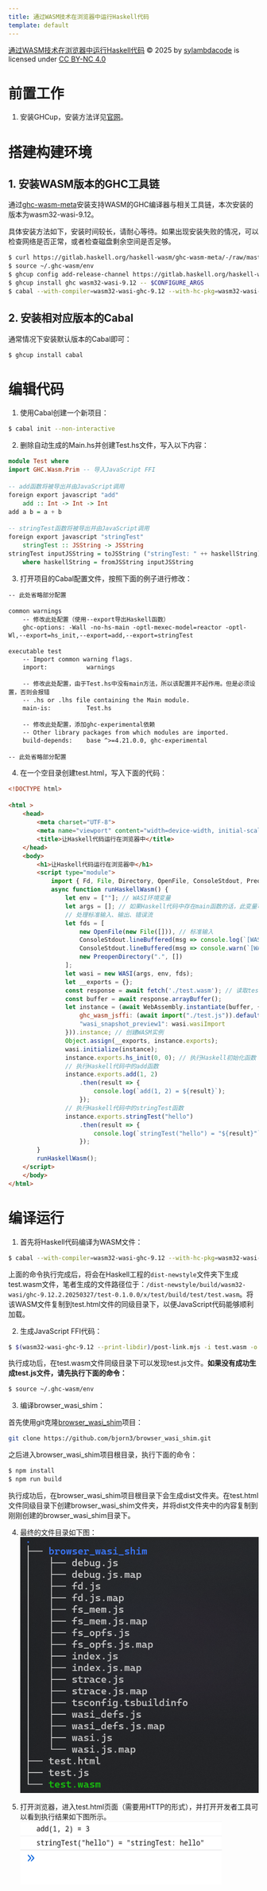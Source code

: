 ```yaml
---
title: 通过WASM技术在浏览器中运行Haskell代码
template: default
---
```


<a href="https://sylambdacode.github.io/2025/07/21/HaskellInBowserByWasm.md">通过WASM技术在浏览器中运行Haskell代码</a> © 2025 by <a href="https://sylambdacode.github.io/">sylambdacode</a> is licensed under <a href="https://creativecommons.org/licenses/by-nc/4.0/">CC BY-NC 4.0</a><img src="https://mirrors.creativecommons.org/presskit/icons/cc.svg" alt="" style="max-width: 1em;max-height:1em;margin-left: .2em;"><img src="https://mirrors.creativecommons.org/presskit/icons/by.svg" alt="" style="max-width: 1em;max-height:1em;margin-left: .2em;"><img src="https://mirrors.creativecommons.org/presskit/icons/nc.svg" alt="" style="max-width: 1em;max-height:1em;margin-left: .2em;">

# 前置工作
1. 安装GHCup，安装方法详见[官网](https://www.haskell.org/ghcup/)。

# 搭建构建环境
## 1. 安装WASM版本的GHC工具链
通过[ghc-wasm-meta](https://gitlab.haskell.org/haskell-wasm/ghc-wasm-meta)安装支持WASM的GHC编译器与相关工具链，本次安装的版本为wasm32-wasi-9.12。

具体安装方法如下，安装时间较长，请耐心等待。如果出现安装失败的情况，可以检查网络是否正常，或者检查磁盘剩余空间是否足够。
```sh
$ curl https://gitlab.haskell.org/haskell-wasm/ghc-wasm-meta/-/raw/master/bootstrap.sh | SKIP_GHC=1 sh
$ source ~/.ghc-wasm/env
$ ghcup config add-release-channel https://gitlab.haskell.org/haskell-wasm/ghc-wasm-meta/-/raw/master/ghcup-wasm-0.0.9.yaml
$ ghcup install ghc wasm32-wasi-9.12 -- $CONFIGURE_ARGS
$ cabal --with-compiler=wasm32-wasi-ghc-9.12 --with-hc-pkg=wasm32-wasi-ghc-pkg-9.12 --with-hsc2hs=wasm32-wasi-hsc2hs-9.12 --with-haddock=wasm32-wasi-haddock-9.12 build
```
## 2. 安装相对应版本的Cabal
通常情况下安装默认版本的Cabal即可：
```sh
$ ghcup install cabal
```

# 编辑代码
1. 使用Cabal创建一个新项目：
```sh
$ cabal init --non-interactive
```
2. 删除自动生成的Main.hs并创建Test.hs文件，写入以下内容：
```haskell
module Test where
import GHC.Wasm.Prim -- 导入JavaScript FFI

-- add函数将被导出并由JavaScript调用
foreign export javascript "add"
    add :: Int -> Int -> Int
add a b = a + b

-- stringTest函数将被导出并由JavaScript调用
foreign export javascript "stringTest"
    stringTest :: JSString -> JSString
stringTest inputJSString = toJSString ("stringTest: " ++ haskellString)
    where haskellString = fromJSString inputJSString
```
3. 打开项目的Cabal配置文件，按照下面的例子进行修改：
```cabal
-- 此处省略部分配置

common warnings
    -- 修改此处配置（使用--export导出Haskell函数）
    ghc-options: -Wall -no-hs-main -optl-mexec-model=reactor -optl-Wl,--export=hs_init,--export=add,--export=stringTest

executable test
    -- Import common warning flags.
    import:           warnings

    -- 修改此处配置，由于Test.hs中没有main方法，所以该配置并不起作用。但是必须设置，否则会报错
    -- .hs or .lhs file containing the Main module.
    main-is:          Test.hs

    -- 修改此处配置，添加ghc-experimental依赖
    -- Other library packages from which modules are imported.
    build-depends:    base ^>=4.21.0.0, ghc-experimental

-- 此处省略部分配置
```
4. 在一个空目录创建test.html，写入下面的代码：
```html
<!DOCTYPE html>

<html >
    <head>
        <meta charset="UTF-8">
        <meta name="viewport" content="width=device-width, initial-scale=1.0">
        <title>让Haskell代码运行在浏览器中</title>
    </head>
    <body>
        <h1>让Haskell代码运行在浏览器中</h1>
        <script type="module">
            import { Fd, File, Directory, OpenFile, ConsoleStdout, PreopenDirectory, WASI, strace } from "./browser_wasi_shim/index.js";
            async function runHaskellWasm() {
                let env = [""]; // WASI环境变量
                let args = []; // 如果Haskell代码中存在main函数的话，此变量可以作为命令行参数传入Haskell
                // 处理标准输入、输出、错误流
                let fds = [
                    new OpenFile(new File([])), // 标准输入
                    ConsoleStdout.lineBuffered(msg => console.log(`[WASI stdout] ${msg}`)), // 标准输出流（重定向至控制台）
                    ConsoleStdout.lineBuffered(msg => console.warn(`[WASI stderr] ${msg}`)), // 标准错误流（重定向至控制台）
                    new PreopenDirectory(".", [])
                ];
                let wasi = new WASI(args, env, fds);
                let __exports = {};
                const response = await fetch('./test.wasm'); // 读取test.wasm文件
                const buffer = await response.arrayBuffer();
                let instance = (await WebAssembly.instantiate(buffer, {
                    ghc_wasm_jsffi: (await import("./test.js")).default(__exports),
                    "wasi_snapshot_preview1": wasi.wasiImport
                })).instance; // 创建WASM实例
                Object.assign(__exports, instance.exports);
                wasi.initialize(instance);
                instance.exports.hs_init(0, 0); // 执行Haskell初始化函数
                // 执行Haskell代码中的add函数
                instance.exports.add(1, 2)
                    .then(result => {
                        console.log(`add(1, 2) = ${result}`);
                    });
                // 执行Haskell代码中的stringTest函数
                instance.exports.stringTest("hello")
                    .then(result => {
                        console.log(`stringTest("hello") = "${result}"`);
                    });
        }
        runHaskellWasm();
    </script>
    </body>
</html>
```
# 编译运行
1. 首先将Haskell代码编译为WASM文件：
```sh
$ cabal --with-compiler=wasm32-wasi-ghc-9.12 --with-hc-pkg=wasm32-wasi-ghc-pkg-9.12 --with-hsc2hs=wasm32-wasi-hsc2hs-9.12 --with-haddock=wasm32-wasi-haddock-9.12 build
```
上面的命令执行完成后，将会在Haskell工程的`dist-newstyle`文件夹下生成test.wasm文件，笔者生成的文件路径位于：`/dist-newstyle/build/wasm32-wasi/ghc-9.12.2.20250327/test-0.1.0.0/x/test/build/test/test.wasm`。将该WASM文件复制到test.html文件的同级目录下，以便JavaScript代码能够顺利加载。

2. 生成JavaScript FFI代码：
```sh
$ $(wasm32-wasi-ghc-9.12 --print-libdir)/post-link.mjs -i test.wasm -o test.js
```
执行成功后，在test.wasm文件同级目录下可以发现test.js文件。**如果没有成功生成test.js文件，请先执行下面的命令：**
```sh
$ source ~/.ghc-wasm/env
```

3. 编译browser_wasi_shim：

首先使用git克隆[browser_wasi_shim](https://github.com/bjorn3/browser_wasi_shim)项目：
```sh
git clone https://github.com/bjorn3/browser_wasi_shim.git
```
之后进入browser_wasi_shim项目根目录，执行下面的命令：
```sh
$ npm install
$ npm run build
```
执行成功后，在browser_wasi_shim项目根目录下会生成dist文件夹。在test.html文件同级目录下创建browser_wasi_shim文件夹，并将dist文件夹中的内容复制到刚刚创建的browser_wasi_shim目录下。

4. 最终的文件目录如下图：
![测试文件目录](/static/images/2025-07-21-HaskellInBowserByWasm/DirectoryStructure.png)

5. 打开浏览器，进入test.html页面（需要用HTTP的形式），并打开开发者工具可以看到执行结果如下图所示。
![运行结果](/static/images/2025-07-21-HaskellInBowserByWasm/RunResult.png)